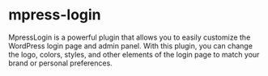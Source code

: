# mpress-login
MpressLogin is a powerful plugin that allows you to easily customize the WordPress login page and admin panel. With this plugin, you can change the logo, colors, styles, and other elements of the login page to match your brand or personal preferences.
